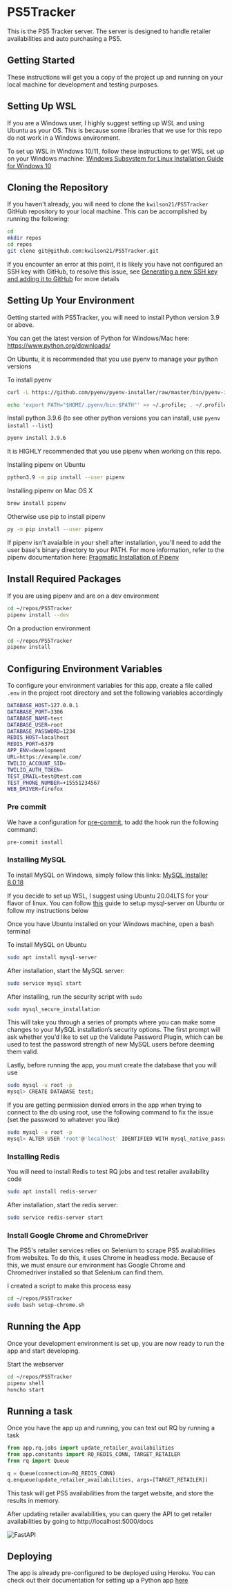 # PS5Tracker

This is the PS5 Tracker server. The server is designed to handle retailer availabilities and auto purchasing a PS5.

## Getting Started

These instructions will get you a copy of the project up and running on your local machine for development and testing purposes.

## Setting Up WSL

If you are a Windows user, I highly suggest setting up WSL and using Ubuntu as your OS. This is because some libraries that we use for this repo do not work in a Windows environment.

To set up WSL in Windows 10/11, follow these instructions to get WSL set up on your Windows machine: [Windows Subsystem for Linux Installation Guide for Windows 10](https://docs.microsoft.com/en-us/windows/wsl/install-win10)

## Cloning the Repository

If you haven't already, you will need to clone the `kwilson21/PS5Tracker` GitHub repository to your local machine. This can be accomplished by running the following:

```bash
cd
mkdir repos
cd repos
git clone git@github.com:kwilson21/PS5Tracker.git
```

If you encounter an error at this point, it is likely you have not configured an SSH key with GitHub, to resolve this issue, see [Generating a new SSH key and adding it to GitHub](https://askubuntu.com/questions/527551/how-to-access-a-git-repository-using-ssh) for more details

## Setting Up Your Environment

Getting started with PS5Tracker, you will need to install Python version 3.9 or above.

You can get the latest version of Python for Windows/Mac here: https://www.python.org/downloads/

On Ubuntu, it is recommended that you use pyenv to manage your python versions

To install pyenv

```bash
curl -L https://github.com/pyenv/pyenv-installer/raw/master/bin/pyenv-installer | bash
```

```bash
echo 'export PATH="$HOME/.pyenv/bin:$PATH"' >> ~/.profile; . ~/.profile
```

Install python 3.9.6 (to see other python versions you can install, use `pyenv install --list`)

```bash
pyenv install 3.9.6
```

It is HIGHLY recommended that you use pipenv when working on this repo.

Installing pipenv on Ubuntu

```bash
python3.9 -m pip install --user pipenv
```

Installing pipenv on Mac OS X

```bash
brew install pipenv
```

Otherwise use pip to install pipenv

```bash
py -m pip install --user pipenv
```

If pipenv isn't avaialble in your shell after installation, you'll need to add the user base's binary directory to your PATH. For more information, refer to the pipenv documentation here: [Pragmatic Installation of Pipenv](https://pipenv.kennethreitz.org/en/latest/install/#pragmatic-installation-of-pipenv)

## Install Required Packages

If you are using pipenv and are on a dev environment

```bash
cd ~/repos/PS5Tracker
pipenv install --dev
```

On a production environment

```bash
cd ~/repos/PS5Tracker
pipenv install
```

## Configuring Environment Variables

To configure your environment variables for this app, create a file called `.env` in the project root directory and set the following variables accordingly

```bash
DATABASE_HOST=127.0.0.1
DATABASE_PORT=3306
DATABASE_NAME=test
DATABASE_USER=root
DATABASE_PASSWORD=1234
REDIS_HOST=localhost
REDIS_PORT=6379
APP_ENV=development
URL=https://example.com/
TWILIO_ACCOUNT_SID=
TWILIO_AUTH_TOKEN=
TEST_EMAIL=test@test.com
TEST_PHONE_NUMBER=+15551234567
WEB_DRIVER=firefox
```

### Pre commit

We have a configuration for
[pre-commit](https://github.com/pre-commit/pre-commit), to add the hook run the
following command:

```bash
pre-commit install
```

### Installing MySQL

To install MySQL on Windows, simply follow this links: [MySQL Installer 8.0.18](https://dev.mysql.com/downloads/installer/)

If you decide to set up WSL, I suggest using Ubuntu 20.04LTS for your flavor of linux. You can follow [this](https://www.digitalocean.com/community/tutorials/how-to-install-mysql-on-ubuntu-20-04) guide to setup mysql-server on Ubuntu or follow my instructions below

Once you have Ubuntu installed on your Windows machine, open a bash terminal

To install MySQL on Ubuntu

```bash
sudo apt install mysql-server
```

After installation, start the MySQL server:

```bash
sudo service mysql start
```

After installing, run the security script with `sudo`

```bash
sudo mysql_secure_installation
```

This will take you through a series of prompts where you can make some changes to your MySQL installation’s security options. The first prompt will ask whether you’d like to set up the Validate Password Plugin, which can be used to test the password strength of new MySQL users before deeming them valid.

Lastly, before running the app, you must create the database that you will use

```bash
sudo mysql -u root -p
mysql> CREATE DATABASE test;
```

If you are getting permission denied errors in the app when trying to connect to the db using root, use the following command to fix the issue (set the password to whatever you like)

```bash
sudo mysql -u root -p
mysql> ALTER USER 'root'@'localhost' IDENTIFIED WITH mysql_native_password BY '1234';
```

### Installing Redis

You will need to install Redis to test RQ jobs and test retailer availability code

```bash
sudo apt install redis-server
```

After installation, start the redis server:

```bash
sudo service redis-server start
```

### Install Google Chrome and ChromeDriver

The PS5's retailer services relies on Selenium to scrape PS5 availabilities from websites. To do this, it uses Chrome in headless mode. Because of this, we must ensure our environment has Google Chrome and Chromedriver installed so that Selenium can find them.

I created a script to make this process easy

```bash
cd ~/repos/PS5Tracker
sudo bash setup-chrome.sh
```

## Running the App

Once your development environment is set up, you are now ready to run the app and start developing.

Start the webserver

```bash
cd ~/repos/PS5Tracker
pipenv shell
honcho start
```

## Running a task

Once you have the app up and running, you can test out RQ by running a task

```python
from app.rq.jobs import update_retailer_availabilities
from app.constants import RQ_REDIS_CONN, TARGET_RETAILER
from rq import Queue

q = Queue(connection=RQ_REDIS_CONN)
q.enqueue(update_retailer_availabilities, args=[TARGET_RETAILER])
```

This task will get PS5 availabilities from the target website, and store the results in memory.

After updating retailer availabilities, you can query the API to get retailer availabilities by going to http://localhost:5000/docs

![FastAPI](https://i.imgur.com/ZqR1IWb.png)

## Deploying

The app is already pre-configured to be deployed using Heroku. You can check out their documentation for setting up a Python app [here](https://devcenter.heroku.com/articles/getting-started-with-python)
